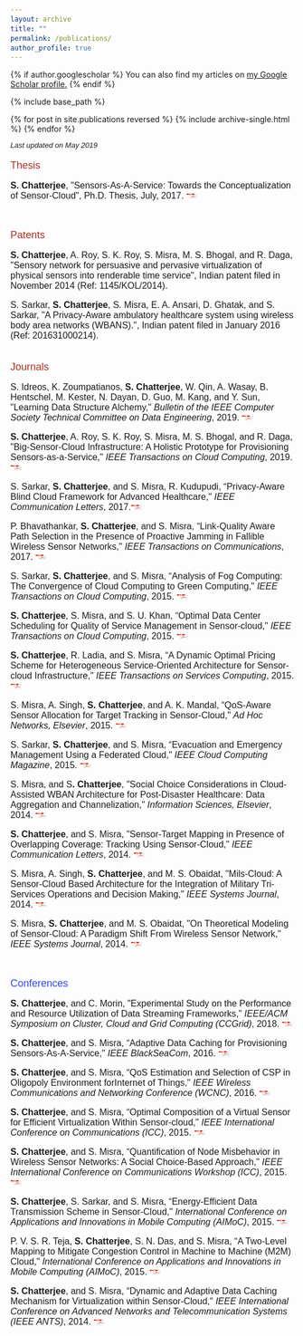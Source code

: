 ```yaml
---
layout: archive
title: ""
permalink: /publications/
author_profile: true
---
```



{% if author.googlescholar %}
  You can also find my articles on <u><a href="{{author.googlescholar}}">my Google Scholar profile</a>.</u>
{% endif %}

{% include base_path %}

{% for post in site.publications reversed %}
  {% include archive-single.html %}
{% endfor %}

<style>
p { margin-bottom: 0px; }
</style>


<font face="helvetica" size="2">
<p><i>Last updated on May 2019</i></p></font>

<font face="helvetica" color="#A93226" size="4">
<p>Thesis</p></font>

<font face="helvetica" size="3"> 

<b>S. Chatterjee</b>, "Sensors-As-A-Service: Towards the Conceptualization of Sensor-Cloud", Ph.D. Thesis, July, 2017. <a href="https://chatterjeesubarna.github.io/files/Thesis.pdf"><img src="/images/download.png" height="10" width="20"></a><br>

</font><br>


<font face="helvetica" color="#A93226" size="4">
<p>Patents</p></font>

<font face="helvetica" size="3"> 

<p><b>S. Chatterjee</b>, A. Roy, S. K. Roy, S. Misra, M. S. Bhogal, and R. Daga, "Sensory network for persuasive and pervasive virtualization of physical sensors into renderable time service", Indian patent filed in November 2014 (Ref: 1145/KOL/2014).</p>


<p>S. Sarkar, <b>S. Chatterjee</b>, S. Misra, E. A. Ansari, D. Ghatak, and S. Sarkar, "A Privacy-Aware ambulatory healthcare system using wireless body area networks (WBANS).", Indian patent filed in January 2016 (Ref: 201631000214).</p>
</font><br>

<font face="helvetica" color="#A93226" size="4">
<p>Journals</p></font>

<font face="helvetica" size="3"> 

<p>S. Idreos, K. Zoumpatianos, <b>S. Chatterjee</b>, W. Qin, A. Wasay, B. Hentschel, M. Kester, N. Dayan, D. Guo, M. Kang, and Y. Sun, "Learning Data Structure Alchemy," <i>Bulletin of the IEEE Computer Society Technical Committee on Data Engineering</i>, 2019. <a href="https://chatterjeesubarna.github.io/files/learningdatastructurealchemy.pdf"><img src="/images/download.png" height="10" width="20"></a> </p>
 
<p><b>S. Chatterjee</b>, A. Roy, S. K. Roy, S. Misra, M. S. Bhogal, and R. Daga, "Big-Sensor-Cloud Infrastructure: A Holistic Prototype for Provisioning Sensors-as-a-Service," <i>IEEE Transactions on Cloud Computing</i>, 2019. <a href="https://chatterjeesubarna.github.io/files/BSCI.pdf"><img src="/images/download.png" height="10" width="20"></a> </p>


<p>S. Sarkar, <b>S. Chatterjee</b>, and S. Misra, R. Kudupudi, “Privacy-Aware Blind Cloud Framework for Advanced Healthcare," <i>IEEE Communication Letters</i>, 2017.<a href="https://chatterjeesubarna.github.io/files/privacy.pdf"><img src="/images/download.png" height="10" width="20"></a></p>
	 
<p>P. Bhavathankar, <b>S. Chatterjee</b>, and S. Misra, “Link-Quality Aware Path Selection in the Presence of Proactive Jamming in Fallible Wireless Sensor Networks," <i>IEEE Transactions on Communications</i>, 2017. <a href="https://chatterjeesubarna.github.io/files/TCOM.pdf"><img src="/images/download.png" height="10" width="20"></a></p>
	 
<p>S. Sarkar, <b>S. Chatterjee</b>, and S. Misra, “Analysis of Fog Computing: The Convergence of Cloud Computing to Green Computing," <i>IEEE Transactions on Cloud Computing</i>, 2015. <a href="https://chatterjeesubarna.github.io/files/fog.pdf"><img src="/images/download.png" height="10" width="20"></a></p>
	 
<p><b>S. Chatterjee</b>, S. Misra, and S. U. Khan, “Optimal Data Center Scheduling for Quality of Service Management in Sensor-cloud," <i>IEEE Transactions on Cloud Computing</i>, 2015. <a href="https://chatterjeesubarna.github.io/files/DC.pdf"><img src="/images/download.png" height="10" width="20"></a></p>
	 
<p><b>S. Chatterjee</b>, R. Ladia, and S. Misra, “A Dynamic Optimal Pricing Scheme for Heterogeneous Service-Oriented Architecture for Sensor-cloud Infrastructure," <i>IEEE Transactions on Services Computing</i>, 2015. <a href="https://chatterjeesubarna.github.io/files/pricing.pdf"><img src="/images/download.png" height="10" width="20"></a></p>
	 
<p>S. Misra, A. Singh, <b>S. Chatterjee</b>, and A. K. Mandal, “QoS-Aware Sensor Allocation for Target Tracking in Sensor-Cloud," <i>Ad Hoc Networks, Elsevier</i>, 2015. <a href="https://chatterjeesubarna.github.io/files/AdHoc.pdf"><img src="/images/download.png" height="10" width="20"></a></p>
	 
<p>S. Sarkar, <b>S. Chatterjee</b>, and S. Misra, “Evacuation and Emergency Management Using a Federated Cloud," <i>IEEE Cloud Computing Magazine</i>, 2015. <a href="https://chatterjeesubarna.github.io/files/Mag.pdf"><img src="/images/download.png" height="10" width="20"></a></p>
	 
<p>S. Misra, and S<b>. Chatterjee</b>, "Social Choice Considerations in Cloud-Assisted WBAN Architecture for Post-Disaster Healthcare: Data Aggregation and Channelization," <i>Information Sciences, Elsevier</i>, 2014. <a href="https://chatterjeesubarna.github.io/files/1st.pdf"><img src="/images/download.png" height="10" width="20"></a></p>
	 
<p><b>S. Chatterjee</b>, and S. Misra, "Sensor-Target Mapping in Presence of Overlapping Coverage: Tracking Using Sensor-Cloud," <i>IEEE Communication Letters</i>, 2014. <a href="https://chatterjeesubarna.github.io/files/CommLett.pdf"><img src="/images/download.png" height="10" width="20"></a></p>
	 
<p>S. Misra, A. Singh, <b>S. Chatterjee</b>, and M. S. Obaidat, "Mils-Cloud: A Sensor-Cloud Based Architecture for the Integration of Military Tri-Services Operations and Decision Making," <i>IEEE Systems Journal</i>, 2014. <a href="https://chatterjeesubarna.github.io/files/Mils.pdf"><img src="/images/download.png" height="10" width="20"></a></p>
	 
<p>S. Misra, <b>S. Chatterjee</b>, and M. S. Obaidat, "On Theoretical Modeling of Sensor-Cloud: A Paradigm Shift From Wireless Sensor Network," <i>IEEE Systems Journal</i>, 2014. <a href="https://chatterjeesubarna.github.io/files/systems.pdf"><img src="/images/download.png" height="10" width="20"></a></p>

</font><br>

<font face="helvetica" color="#3044F7" size="4">
<p>Conferences</p></font>


<font face="helvetica" size="3">
<p><b>S. Chatterjee</b>, and C. Morin, "Experimental Study on the Performance and Resource Utilization of Data Streaming Frameworks," <i>IEEE/ACM  Symposium on Cluster, Cloud and Grid Computing (CCGrid)</i>, 2018. <a href="https://chatterjeesubarna.github.io/files/CCGRID.pdf"><img src="/images/download.png" height="10" width="20"></a></p>
	 
<p><b>S. Chatterjee</b>, and S. Misra, “Adaptive Data Caching for Provisioning Sensors-As-A-Service," <i>IEEE BlackSeaCom</i>, 2016. <a href="https://chatterjeesubarna.github.io/files/BlackSeaCom.pdf"><img src="/images/download.png" height="10" width="20"></a></p>
	 
<p><b>S. Chatterjee</b>, and S. Misra, “QoS Estimation and Selection of CSP in Oligopoly Environment forInternet of Things," <i>IEEE Wireless Communications and Networking Conference (WCNC)</i>, 2016. <a href="https://chatterjeesubarna.github.io/files/WCNC.pdf"><img src="/images/download.png" height="10" width="20"></a></p>
	 
<p><b>S. Chatterjee</b>, and S. Misra, “Optimal Composition of a Virtual Sensor for Efficient Virtualization Within Sensor-cloud," <i>IEEE International Conference on Communications (ICC)</i>, 2015. <a href="https://chatterjeesubarna.github.io/files/ICC.pdf"><img src="/images/download.png" height="10" width="20"></a></p>
	 
<p><b>S. Chatterjee</b>, and S. Misra, “Quantification of Node Misbehavior in Wireless Sensor Networks: A Social Choice-Based Approach," <i>IEEE International Conference on Communications Workshop (ICC)</i>, 2015. <a href="https://chatterjeesubarna.github.io/files/ICCW.pdf"><img src="/images/download.png" height="10" width="20"></a></p>
	 
<p><b>S. Chatterjee</b>, S. Sarkar, and S. Misra, “Energy-Efficient Data Transmission Scheme in Sensor-Cloud," <i>International Conference on Applications and Innovations in Mobile Computing (AIMoC)</i>, 2015. <a href="https://chatterjeesubarna.github.io/files/aimoc.pdf"><img src="/images/download.png" height="10" width="20"></a></p>
	 
<p>P. V. S. R. Teja, <b>S. Chatterjee</b>, S. N. Das, and S. Misra, “A Two-Level Mapping to Mitigate Congestion Control in Machine to Machine (M2M) Cloud," <i>International Conference on Applications and Innovations in Mobile Computing (AIMoC)</i>, 2015. <a href="https://chatterjeesubarna.github.io/files/aimoc1.pdf"><img src="/images/download.png" height="10" width="20"></a></p>
	 
<p><b>S. Chatterjee</b>, and S. Misra, “Dynamic and Adaptive Data Caching Mechanism for Virtualization within Sensor-Cloud," <i>IEEE International Conference on Advanced Networks and Telecommunication Systems (IEEE ANTS)</i>, 2014. <a href="https://chatterjeesubarna.github.io/files/ANTS.pdf"><img src="/images/download.png" height="10" width="20"></a></p>

</font>


